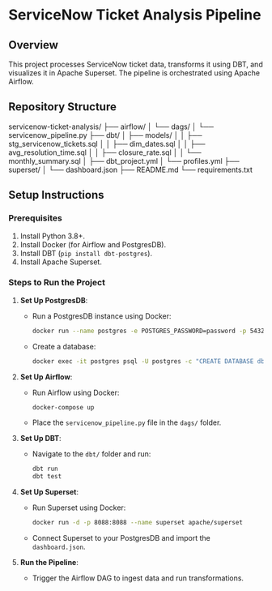 # ServiceNow Ticket Analysis Pipeline

## Overview
This project processes ServiceNow ticket data, transforms it using DBT, and visualizes it in Apache Superset. The pipeline is orchestrated using Apache Airflow.

## Repository Structure

servicenow-ticket-analysis/
├── airflow/
│ └── dags/
│ └── servicenow_pipeline.py
├── dbt/
│ ├── models/
│ │ ├── stg_servicenow_tickets.sql
│ │ ├── dim_dates.sql
│ │ ├── avg_resolution_time.sql
│ │ ├── closure_rate.sql
│ │ └── monthly_summary.sql
│ ├── dbt_project.yml
│ └── profiles.yml
├── superset/
│ └── dashboard.json
├── README.md
└── requirements.txt

## Setup Instructions

### Prerequisites
1. Install Python 3.8+.
2. Install Docker (for Airflow and PostgresDB).
3. Install DBT (`pip install dbt-postgres`).
4. Install Apache Superset.

### Steps to Run the Project

1. **Set Up PostgresDB**:
   - Run a PostgresDB instance using Docker:
     ```bash
     docker run --name postgres -e POSTGRES_PASSWORD=password -p 5432:5432 -d postgres
     ```
   - Create a database:
     ```bash
     docker exec -it postgres psql -U postgres -c "CREATE DATABASE dbname;"
     ```

2. **Set Up Airflow**:
   - Run Airflow using Docker:
     ```bash
     docker-compose up
     ```
   - Place the `servicenow_pipeline.py` file in the `dags/` folder.

3. **Set Up DBT**:
   - Navigate to the `dbt/` folder and run:
     ```bash
     dbt run
     dbt test
     ```

4. **Set Up Superset**:
   - Run Superset using Docker:
     ```bash
     docker run -d -p 8088:8088 --name superset apache/superset
     ```
   - Connect Superset to your PostgresDB and import the `dashboard.json`.

5. **Run the Pipeline**:
   - Trigger the Airflow DAG to ingest data and run transformations.

